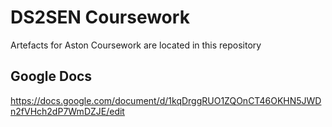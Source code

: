 # DS2SEN Coursework
Artefacts for Aston Coursework are located in this repository

## Google Docs
https://docs.google.com/document/d/1kqDrggRUO1ZQOnCT46OKHN5JWDn2fVHch2dP7WmDZJE/edit
